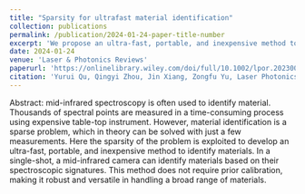 ```yaml
---
title: "Sparsity for ultrafast material identification"
collection: publications
permalink: /publication/2024-01-24-paper-title-number
excerpt: 'We propose an ultra-fast, portable, and inexpensive method to identify materials based on the sparsity of the problem.'
date: 2024-01-24
venue: 'Laser & Photonics Reviews'
paperurl: 'https://onlinelibrary.wiley.com/doi/full/10.1002/lpor.202300069'
citation: 'Yurui Qu, Qingyi Zhou, Jin Xiang, Zongfu Yu, Laser Photonics Reviews, 2024, 2300069: 1-7.'
---
```


Abstract: mid-infrared spectroscopy is often used to identify material. Thousands of spectral points are measured in a time-consuming process using expensive table-top instrument. However, material identification is a sparse problem, which in theory can be solved with just a few measurements. Here the sparsity of the problem is exploited to develop an ultra-fast, portable, and inexpensive method to identify materials. In a single-shot, a mid-infrared camera can identify materials based on their spectroscopic signatures. This method does not require prior calibration, making it robust and versatile in handling a broad range of materials.
